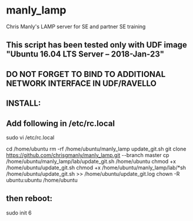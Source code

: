 # manly_lamp
Chris Manly's LAMP server for SE and partner SE training

## This script has been tested only with UDF image "Ubuntu 16.04 LTS Server – 2018-Jan-23"
## DO NOT FORGET TO BIND TO ADDITIONAL NETWORK INTERFACE IN UDF/RAVELLO

## INSTALL:
## Add following in /etc/rc.local
sudo vi /etc/rc.local

cd /home/ubuntu
rm -rf /home/ubuntu/manly_lamp update_git.sh
git clone https://github.com/chrisgmanly/manly_lamp.git --branch master
cp /home/ubuntu/manly_lamp/lab/update_git.sh /home/ubuntu
chmod +x /home/ubuntu/update_git.sh
chmod +x /home/ubuntu/manly_lamp/lab/*sh
/home/ubuntu/update_git.sh >> /home/ubuntu/update_git.log
chown -R ubuntu:ubuntu /home/ubuntu

## then reboot:
sudo init 6
